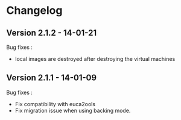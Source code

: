 # Changelog


## Version 2.1.2 - 14-01-21

Bug fixes : 

  - local images are destroyed after destroying the virtual machines

## Version 2.1.1 - 14-01-09

Bug fixes :

  - Fix compatibility with euca2ools
  - Fix migration issue when using backing mode.


